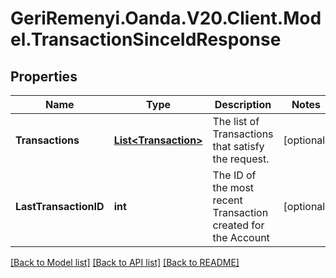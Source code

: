 # GeriRemenyi.Oanda.V20.Client.Model.TransactionSinceIdResponse
## Properties

Name | Type | Description | Notes
------------ | ------------- | ------------- | -------------
**Transactions** | [**List&lt;Transaction&gt;**](Transaction.md) | The list of Transactions that satisfy the request. | [optional] 
**LastTransactionID** | **int** | The ID of the most recent Transaction created for the Account | [optional] 

[[Back to Model list]](../README.md#documentation-for-models) [[Back to API list]](../README.md#documentation-for-api-endpoints) [[Back to README]](../README.md)

